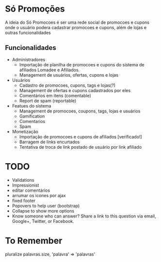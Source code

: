 # Só Promoções

A ideia do Só Promocoes é ser uma rede social de promocoes e cupons onde o usuário podera cadastrar promocoes e cupons, além de lojas e outras funcionalidades

## Funcionalidades
- Administradores
  - Importação de planilha de promocoes e cupons do sistema de afiliados Lomadee e Afiliados.
  - Management de usuários, ofertas, cupons e lojas
- Usuários
  - Cadastro de promocoes, cupons, tags e lojas(?)
  - Management de ofertas e cupons cadastrados por eles
  - Comentários em itens (comentable)
  - Report de spam (reportable)
- Featues do sistema
  - Management de promocoes, coupons, tags, lojas e usuários
  - Gamification
  - Comentarios
  - Spam
- Monetização
  - Importação de promocoes e cupons de afiliados [verificado!]
  - Barragem de links encurtados
  - Tentativa de troca de link postado de usuário por link afiliado

# TODO
- Validations
- Impressionist
- editar comentários
- arrumar os icones por ajax
- fixed footer
- Popovers to help user (bootstrap)
- Collapse to show more options
- Know someone who can answer? Share a link to this question via email, Google+, Twitter, or Facebook.


# To Remember
pluralize palavras.size, 'palavra' => 'palavras'
